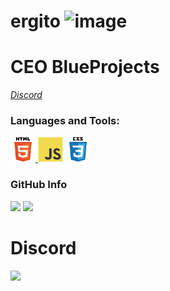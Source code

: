 <!-- markdownlint-disable -->
# ergito ![image](https://github.com/ergitoesp/ergitoesp/assets/134168866/7722d000-40a7-4588-ae01-3d8a505bdf32)

<h1>CEO BlueProjects</h1>

_[Discord](https://discord.gg/atAZH4bzfp)_
<p></p>

<h3 align="left">Languages and Tools:</h3>
<a href="https://www.w3.org/html/" target="_blank" rel="noreferrer"> <img src="https://raw.githubusercontent.com/devicons/devicon/master/icons/html5/html5-original-wordmark.svg" alt="html5" width="40" height="40"/> </a>  <img src="https://raw.githubusercontent.com/devicons/devicon/master/icons/javascript/javascript-original.svg" alt="javascript" width="40" height="40"> </a> 
<img src="https://raw.githubusercontent.com/devicons/devicon/master/icons/css3/css3-original-wordmark.svg" alt="css3" width="40" height="40"/> </a> </p>

<h3>GitHub Info</h3>

<p float="left">
  <img src="https://github-readme-stats.vercel.app/api?username=ergitoesp&show_icons=true&count_private=true&title_color=ff0067&text_color=ffffff&icon_color=ff0067&bg_color=222222" height="180">
  <img src="https://github-readme-stats.vercel.app/api/top-langs/?username=ergitoesp&layout=compact&title_color=ff0067&text_color=ffffff&icon_color=ff0067&bg_color=222222" height="180">
</p>
<h1>Discord</h1> 
<img src="https://lanyard.cnrad.dev/api/1095677656105767012?theme=dark&bg=292929ecf&animated=false&hideDiscrim=true&borderRadius=20px&idleMessage=Making%20some%20new%20projects.">

